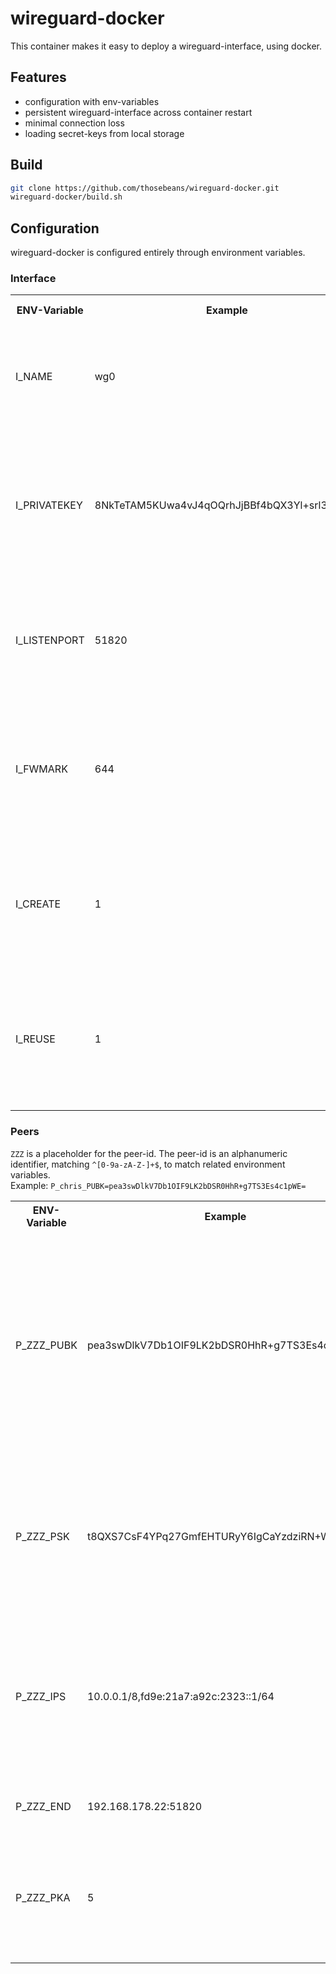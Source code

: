 # wireguard-docker

This container makes it easy to deploy a wireguard-interface, using docker.

## Features

- configuration with env-variables
- persistent wireguard-interface across container restart
- minimal connection loss 
- loading secret-keys from local storage

## Build

```sh
git clone https://github.com/thosebeans/wireguard-docker.git
wireguard-docker/build.sh
```

## Configuration

wireguard-docker is configured entirely through environment variables.

### Interface

<table>
  <tr>
    <th>
      ENV-Variable
    <th>
      Example
    <th>
      Default value
    <th>
      Mandatory
    <th>
      Description
  <tr>
    <td>
      I_NAME
    <td>
      wg0
    <td>
    <td>
      X
    <td>
      I_NAME is the name of the wireguard interface.
      <br>
      It has to match the pattern <code>^[0-9a-zA-Z_-]+$</code>.
  <tr>
    <td>
      I_PRIVATEKEY
    <td>
      8NkTeTAM5KUwa4vJ4qOQrhJjBBf4bQX3Yl+srl3O0Ek=
    <td>
    <td>
    <td>
      I_PRIVATEKEY is the private-key of the interface.
      <br>
      It has to be a base64-encoded private-key, like one generated from <code>wg genkey</code>.
  <tr>
    <td>
      I_LISTENPORT
    <td>
      51820
    <td>
    <td>
    <td>
      I_LISTENPORT is the port on which the interface should listen for its peers.
      <br>
      Its an integer between <b>0</b> and <b>65535</b>.
  <tr>
    <td>
      I_FWMARK
    <td>
      644
    <td>
    <td>
    <td>
      I_FWMARK is a firewall-marking for outgoing packets.
      <br>
      Its an integer between <b>0</b> and <b>4294967295</b> or <b>off</b>(same as 0).
  <tr>
    <td>
      I_CREATE
    <td>
      1
    <td>
      1
    <td>
    <td>
      If set, I_CREATE gives the container the permission to create a new wireguard interface with the name <b>I_NAME</b>.
  <tr>
    <td>
      I_REUSE
    <td>
      1
    <td>
    <td>
    <td>
      If set, I_REUSE give the container the permission, to reuse an already existing wireguard interface, called <b>I_NAME</b>.
</table>

### Peers
`ZZZ` is a placeholder for the peer-id. The peer-id is an alphanumeric identifier, matching `^[0-9a-zA-Z-]+$`, to match related environment variables.  
Example: `P_chris_PUBK=pea3swDlkV7Db1OIF9LK2bDSR0HhR+g7TS3Es4c1pWE=`

<table>
  <tr>
    <th>
      ENV-Variable
    <th>
      Example
    <th>
      Description
  <tr>
    <td>
      P_ZZZ_PUBK
    <td>
      pea3swDlkV7Db1OIF9LK2bDSR0HhR+g7TS3Es4c1pWE=
    <td>
      P_ZZZ_PUBK is the public-key of the peer.
      <br>
      It has to be a bas64-encoded public-key, like the ones created by <code>wg pubkey</code>.
      <br>
      P_ZZZ_PUBK has to be present for a peer to be recognized by the container.
  <tr>
    <td>
      P_ZZZ_PSK
    <td>
      t8QXS7CsF4YPq27GmfEHTURyY6IgCaYzdziRN+WF32g=
    <td>
      P_ZZZ_PSK is the preshared-key of the peer.
      <br>
      It has to be a bas64-encoded public-key, like the ones created by <code>wg genpsk</code>.
  <tr>
    <td>
      P_ZZZ_IPS
    <td>
      10.0.0.1/8,fd9e:21a7:a92c:2323::1/64
    <td>
      P_ZZZ_IPS are the allowed ips of the peer (the routes to the peer).
      <br>
      P_ZZZ_IPS has to be a comma seperated list of IPv4 or IPv6 addresses.
  <tr>
    <td>
      P_ZZZ_END
    <td>
      192.168.178.22:51820
    <td>
      P_ZZZ_END is the endpoint of the peer.
  <tr>
    <td>
      P_ZZZ_PKA
    <td>
      5
    <td>
      P_ZZZ_PKA is the persistent keep-alive of the peer.
      <br>
      P_ZZZ_PKA has to be an integer value between <b>0</b> and <b>65535</b>.
</table>
